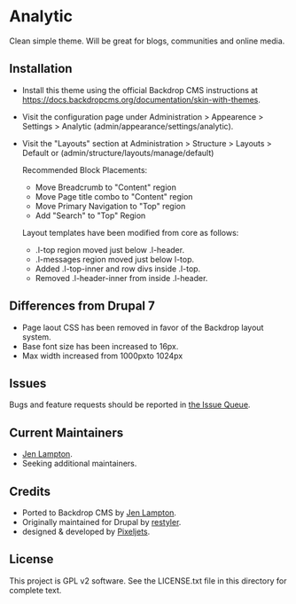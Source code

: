 Analytic
========

Clean simple theme. Will be great for blogs, communities and online media.


Installation <!-- This section is required. -->
------------

- Install this theme using the official Backdrop CMS instructions at
  https://docs.backdropcms.org/documentation/skin-with-themes.

- Visit the configuration page under Administration > Appearence > Settings >
  Analytic (admin/appearance/settings/analytic).

- Visit the "Layouts" section at Administration > Structure > Layouts >
  Default or (admin/structure/layouts/manage/default)

  Recommended Block Placements:
  - Move Breadcrumb to "Content" region
  - Move Page title combo to "Content" region
  - Move Primary Navigation to "Top" region
  - Add "Search" to "Top" Region

  Layout templates have been modified from core as follows:
  - .l-top region moved just below .l-header.
  - .l-messages region moved just below l-top.
  - Added .l-top-inner and row divs inside .l-top.
  - Removed .l-header-inner from inside .l-header.


Differences from Drupal 7 <!-- Do not include if there are no differences. -->
-------------------------

- Page laout CSS has been removed in favor of the Backdrop layout system.
- Base font size has been increased to 16px.
- Max width increased from 1000pxto 1024px


Issues <!-- This section is required. -->
------

Bugs and feature requests should be reported in [the Issue Queue](https://github.com/backdrop-contrib/foo-project/issues).

Current Maintainers <!-- This section is required. -->
-------------------

- [Jen Lampton](https://github.com/jenlampton).
- Seeking additional maintainers.

Credits <!-- This section is required. -->
-------

- Ported to Backdrop CMS by [Jen Lampton](https://github.com/jenlampton).
- Originally maintained for Drupal by [restyler](https://www.drupal.org/u/restyler).
- designed & developed by [Pixeljets](http://pixeljets.com/).

License <!-- This section is required. -->
-------

This project is GPL v2 software.
See the LICENSE.txt file in this directory for complete text.

